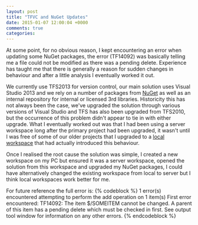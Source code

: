 ```yaml
---
layout: post
title: "TFVC and NuGet Updates"
date: 2015-01-07 12:00:04 +0000
comments: true
categories: 
---
```

At some point, for no obvious reason, I kept encountering an error when updating some NuGet packages, the error (TF14092) was basically telling me a file could not be modified as there was a pending delete. Experience has taught me that there is generally a reason for sudden changes in behaviour and after a little analysis I eventually worked it out.
<!--more-->
We currently use TFS2013 for version control, our main solution uses Visual Studio 2013 and we rely on a number of packages from [NuGet](http://www.nuget.org/) as well as an internal repository for internal or licensed 3rd libraries. Historicity this has not always been the case, we've upgraded the solution through various versions of Visual Studio and TFS has also been upgraded from TFS2010, but the occurrence of this problem didn't appear to tie in with either upgrade. What I eventually worked out was that I had been using a server workspace long after the primary project had been upgraded, it wasn't until I was free of some of our older projects that I upgraded to a [local workspace](http://msdn.microsoft.com/en-us/library/bb892960.aspx) that had actually introduced this behaviour.

Once I realised the root cause the solution was simple, I created a new workspace on my PC but ensured it was a server workspace, opened the solution from this workspace and upgraded my NuGet packages, I could have alternatively changed the existing workspace from local to server but I think local workspaces work better for me.
 
For future reference the full error is:
{% codeblock %}
1 error(s) encountered attempting to perform the add operation on 1 item(s) First error encountered:
TF14092: The item $/SOMEITEM cannot be changed. A parent of this item has a pending delete which must be checked in first.
See output tool window for information on any other errors.
{% endcodeblock %}